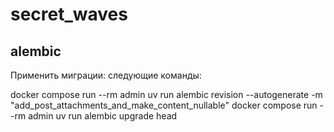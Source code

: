 # secret_waves


## alembic

Применить миграции: следующие команды:

docker compose run --rm admin uv run alembic revision --autogenerate -m "add_post_attachments_and_make_content_nullable"
docker compose run --rm admin uv run alembic upgrade head